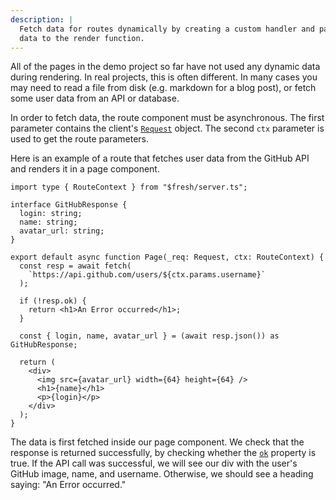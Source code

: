 ```yaml
---
description: |
  Fetch data for routes dynamically by creating a custom handler and passing
  data to the render function.
---
```


All of the pages in the demo project so far have not used any dynamic data
during rendering. In real projects, this is often different. In many cases you
may need to read a file from disk (e.g. markdown for a blog post), or fetch some
user data from an API or database.

In order to fetch data, the route component must be asynchronous. The first
parameter contains the client's
[`Request`](https://developer.mozilla.org/en-US/docs/Web/API/Request) object.
The second `ctx` parameter is used to get the route parameters.

Here is an example of a route that fetches user data from the GitHub API and
renders it in a page component.

```tsx { "title": "routes/github/[username].tsx" }
import type { RouteContext } from "$fresh/server.ts";

interface GitHubResponse {
  login: string;
  name: string;
  avatar_url: string;
}

export default async function Page(_req: Request, ctx: RouteContext) {
  const resp = await fetch(
    `https://api.github.com/users/${ctx.params.username}`
  );

  if (!resp.ok) {
    return <h1>An Error occurred</h1>;
  }

  const { login, name, avatar_url } = (await resp.json()) as GitHubResponse;

  return (
    <div>
      <img src={avatar_url} width={64} height={64} />
      <h1>{name}</h1>
      <p>{login}</p>
    </div>
  );
}
```

The data is first fetched inside our page component. We check that the response
is returned successfully, by checking whether the
[`ok`](https://developer.mozilla.org/en-US/docs/Web/API/Response/ok) property is
true. If the API call was successful, we will see our div with the user's GitHub
image, name, and username. Otherwise, we should see a heading saying: "An Error
occurred."
